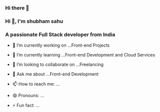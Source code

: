 ### Hi there 👋

### Hi 👋, I'm shubham sahu
### A passionate Full Stack developer from India

- 🔭 I’m currently working on ...Front-end Projects
- 🌱 I’m currently learning ...Front-end Development and Cloud Services
- 👯 I’m looking to collaborate on ...Freelancing

- 💬 Ask me about ...Front-end Development
- 📫 How to reach me: ...
- 😄 Pronouns: ...
- ⚡ Fun fact: ...

 

